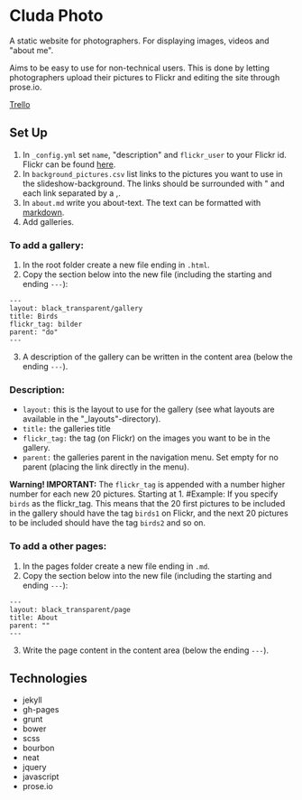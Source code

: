 Cluda Photo
====================

A static website for photographers. For displaying images, videos and "about me".

Aims to be easy to use for non-technical users. 
This is done by letting photographers upload their pictures to Flickr and editing the site through prose.io.

[Trello](https://trello.com/b/wZOfqARd/photo)

Set Up
---------------------
1. In `_config.yml` set `name`, "description" and `flickr_user` to your Flickr id. Flickr can be found [here](http://idgettr.com/).
2. In `background_pictures.csv` list links to the pictures you want to use in the slideshow-background. The links should be surrounded with " and each link separated by a ,.
3. In `about.md` write you about-text. The text can be formatted with [markdown](http://daringfireball.net/projects/markdown/syntax).
4. Add galleries.

### To add a gallery:
1. In the root folder create a new file ending in `.html`.
2. Copy the section below into the new file (including the starting and ending `---`):
```ymal
---
layout: black_transparent/gallery
title: Birds
flickr_tag: bilder
parent: "do"
---
```
3. A description of the gallery can be written in the content area (below the ending `---`).
### Description:
* `layout:` this is the layout to use for the gallery (see what layouts are available in the "_layouts"-directory).
* `title:` the galleries title
* `flickr_tag:` the tag (on Flickr) on the images you want to be in the gallery.
* `parent:` the galleries parent in the navigation menu. Set empty for no parent (placing the link directly in the menu).

**Warning! IMPORTANT:**
The `flickr_tag` is appended with a number higher number for each new 20 pictures. Starting at 1.
#Example:
If you specify `birds` as the flickr_tag. This means that the 20 first pictures to be included in the gallery should have the tag `birds1` on Flickr, and the next 20 pictures to be included should have the tag `birds2` and so on.

### To add a other pages:
1. In the pages folder create a new file ending in `.md`.
2. Copy the section below into the new file (including the starting and ending `---`):
```ymal
---
layout: black_transparent/page
title: About
parent: ""
---
```
3. Write the page content in the content area (below the ending `---`).

Technologies
---------------------
*   jekyll
*   gh-pages
*   grunt
*   bower
*   scss
*   bourbon
*   neat
*   jquery
*   javascript
*   prose.io
